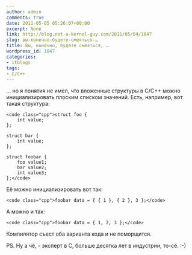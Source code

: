 ```yaml
---
author: admin
comments: true
date: 2011-05-05 05:26:07+00:00
excerpt: None
link: http://blog.not-a-kernel-guy.com/2011/05/04/1047
slug: вы-конечно-будете-смеяться-…
title: Вы, конечно, будете смеяться, …
wordpress_id: 1047
categories:
- itblogs
tags:
- C/C++
---
```


… но я понятия не имел, что вложенные структуры в C/C++ можно инициализировать плоским списком значений. Есть, например, вот такая структура:

 
    
    <code class="cpp">struct foo {
        int value;
    };
    
    struct bar {
        int value;
    };
    
    struct foobar {
        foo value1;
        bar value2;
        int value3;
    };</code>





Её можно инициализировать вот так:




    
    <code class="cpp">foobar data = { { 1 }, { 2 }, 3 };</code>





А можно и так:




    
    <code class="cpp">foobar data = { 1, 2, 3 };</code>





Компилятор съест оба варианта кода и не поморщится.





PS. Ну а чё, - эксперт в C, больше десятка лет в индустрии, то-сё. :-)
